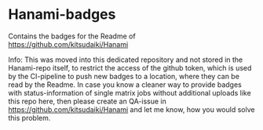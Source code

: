 # Hanami-badges

Contains the badges for the Readme of https://github.com/kitsudaiki/Hanami

Info: This was moved into this dedicated repository and not stored in the Hanami-repo itself, to restrict the access of the github token, which is used by the CI-pipeline to push new badges to a location, where they can be read by the Readme. In case you know a cleaner way to provide badges with status-information of single matrix jobs without additional uploads like this repo here, then please create an QA-issue in https://github.com/kitsudaiki/Hanami and let me know, how you would solve this problem.
